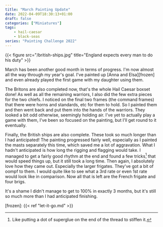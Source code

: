 ```yaml
---
title: "March Painting Update"
date: 2022-04-09T18:30:13+01:00
draft: false
categories: ["Miniatures"]
tags:
    - hail-caesar
    - black-seas
series: "Painting Challenge 2022"
---
```


{{< figure src="/british-ships.jpg" title="England expects every man to do his duty" >}}

March has been another good month in terms of progress. I'm now almost all the way through my year's goal. I've painted up [Anna and Elsa][frozen] and even already played the first game with my daughter using them.

The Britons are also completed now, that's the whole Hail Caesar boxset done! As well as all the remaining warriors, I also did the few extra pieces for the two chiefs. I noticed on the final two frames (the command frames) that there were horns and standards, etc for them to hold. So I painted them and then went back and put them into the hands of the warriors. They looked a bit odd otherwise, seemingly holding air. I've yet to actually play a game with them, I've been so focused on the painting, but I'll get round to it eventually.

Finally, the British ships are also complete. These took so much longer than I had anticipated! The painting progressed fairly well, especially as I painted the masts separately this time, which saved me a lot of aggravation. What I hadn't anticipated is how long the rigging and flagging would take. I managed to get a fairly good rhythm at the end and found a few tricks[^1] that would speed things up, but it still took a long time. Then again, I absolutely love how they came out. Especially the larger frigates. They've got a bit of oompf to them. I would quite like to see what a 3rd rate or even 1st rate would look like in comparison. Now all that is left are the French frigate and four brigs.

It's a shame I didn't manage to get to 100% in exactly 3 months, but it's still so much more than I had anticipated finishing.

[^1]: Like putting a dot of superglue on the end of the thread to stiffen it.

[frozen]: {{< ref "let-it-go.md" >}}
